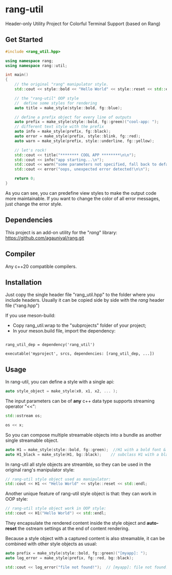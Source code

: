 # rang-util

Header-only Utility Project for Colorful Terminal Support (based on Rang)

## Get Started

```cpp
#include <rang_util.hpp>

using namespace rang;
using namespace rang::util;

int main()
{
    // the original "rang" manipulator style.
    std::cout << style::bold << "Hello World" << style::reset << std::endl << std::endl;

    // the "rang-util" OOP style
    //  define some styles for rendering
    auto title = make_style(style::bold, fg::blue);

    // define a prefix object for every line of outputs
    auto prefix = make_style(style::bold, fg::green)("cool-app: ");
    // different text style with the prefix
    auto info = make_style(prefix, fg::black);
    auto error = make_style(prefix, style::blink, fg::red);
    auto warn = make_style(prefix, style::underline, fg::yellow);

    // let's rock!
    std::cout << title("******** COOL APP ********\n\n");
    std::cout << info("app starting...\n");
    std::cout << warn("some parameters not specified, fall back to default value.\n");
    std::cout << error("oops, unexpected error detected!\n\n");

    return 0;
}


```

As you can see, you can predefine view styles to make the output code more maintainable. If you want to change the color of all error messages, just change the error style.


## Dependencies

This project is an add-on utility for the "_rang_" library: 
https://github.com/agauniyal/rang.git

## Compiler

Any c++20 compatible compilers.

## Installation

Just copy the single header file "rang_util.hpp" to the folder where you include headers.
Usually it can be copied side by side with the _rang_ header file ("rang.hpp")

If you use meson-build:

* Copy rang_util.wrap to the "subprojects" folder of your project;
* In your meson.build file, import the dependency:
```meson-build

rang_util_dep = dependency('rang_util')

executable('myproject', srcs, dependencies: [rang_util_dep, ...])
```

## Usage

In rang-util, you can define a style with a single api:

```cpp
auto style_object = make_style(x0, x1, x2, ... );
```

The input parameters can be of __any__ c++ data type supports streaming operator "<<":
```cpp
std::ostream os;

os << x;
```

So you can compose multiple streamable objects into a bundle as another single streamable object. 

```cpp
auto H1 = make_style(style::bold, fg::green);  //H1 with a bold font & green color text
auto H1_black = make_style(H1, bg::black);    // subclass H1 with a black background 
```

In rang-util all style objects are streamble, so they can be used in the original rang's manipulator style:

```cpp
// rang-util style object used as manipulator:
std::cout << H1 << "Hello World" << style::reset << std::endl;
```

Another unique feature of rang-util style object is that: they can work in OOP style:

```cpp
// rang-util style object work in OOP style:
std::cout << H1("Hello World") << std::endl;
```

They encapsulate the rendered content inside the style object and __auto-reset__ the ostream settings at the end of content rendering.

Because a style object with a captured content is also streamable, it can be combined with other style objects as usual:

```cpp
auto prefix = make_style(style::bold, fg::green)("[myapp]: ");
auto log_error = make_style(prefix, fg::red, bg::black); 

std::cout << log_error("file not found!");  // [myapp]: file not found!
```
